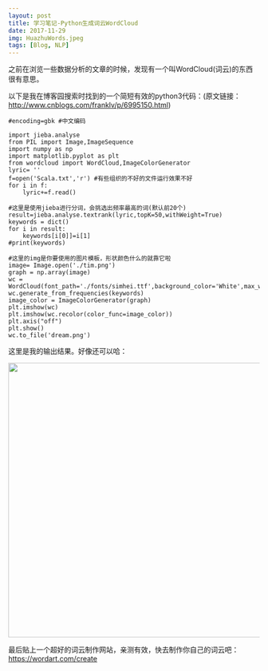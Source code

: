 ```yaml
---
layout: post
title: 学习笔记-Python生成词云WordCloud
date: 2017-11-29
img: HuazhuWords.jpeg 
tags: [Blog, NLP]
---
```


之前在浏览一些数据分析的文章的时候，发现有一个叫WordCloud(词云)的东西很有意思。

以下是我在博客园搜索时找到的一个简短有效的python3代码：(原文链接：http://www.cnblogs.com/franklv/p/6995150.html)

```
#encoding=gbk #中文编码

import jieba.analyse
from PIL import Image,ImageSequence
import numpy as np
import matplotlib.pyplot as plt
from wordcloud import WordCloud,ImageColorGenerator
lyric= ''
f=open('Scala.txt','r') #有些组织的不好的文件运行效果不好
for i in f:
    lyric+=f.read()
    
#这里是使用jieba进行分词，会挑选出频率最高的词(默认前20个)
result=jieba.analyse.textrank(lyric,topK=50,withWeight=True)
keywords = dict()
for i in result:
    keywords[i[0]]=i[1]
#print(keywords)

#这里的img是你要使用的图片模板，形状颜色什么的就靠它啦
image= Image.open('./tim.png')
graph = np.array(image)
wc = WordCloud(font_path='./fonts/simhei.ttf',background_color='White',max_words=50,mask=graph)
wc.generate_from_frequencies(keywords)
image_color = ImageColorGenerator(graph)
plt.imshow(wc)
plt.imshow(wc.recolor(color_func=image_color))
plt.axis("off")
plt.show()
wc.to_file('dream.png')
```

这里是我的输出结果。好像还可以哈：

<img width="550" src="{{ site.baseurl }}/assets/img/dream.png">

最后贴上一个超好的词云制作网站，亲测有效，快去制作你自己的词云吧：
https://wordart.com/create
